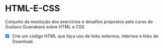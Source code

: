 # HTML-E-CSS
Conjunto da resolução dos exercícios e desafios propostos pelo curso do Gustavo Guanabara sobre HTML e CSS
- [X] Crie um código HTML que faça uso de links externos, internos e links de Download.
